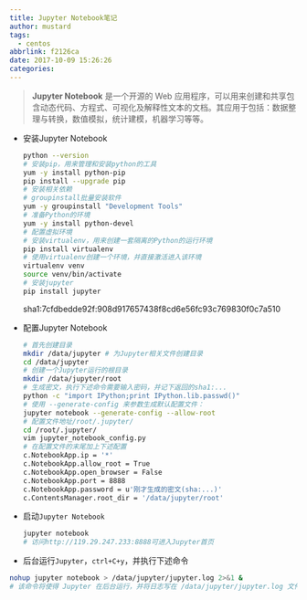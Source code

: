 ```yaml
---
title: Jupyter Notebook笔记
author: mustard
tags:
  - centos
abbrlink: f2126ca
date: 2017-10-09 15:26:26
categories:
---
```


> **Jupyter Notebook** 是一个开源的 Web 应用程序，可以用来创建和共享包含动态代码、方程式、可视化及解释性文本的文档。其应用于包括：数据整理与转换，数值模拟，统计建模，机器学习等等。

* 安装Jupyter Notebook

  ```bash
  python --version
  # 安装pip，用来管理和安装python的工具
  yum -y install python-pip
  pip install --upgrade pip
  # 安装相关依赖
  # groupinstall批量安装软件
  yum -y groupinstall "Development Tools"
  # 准备Python的环境
  yum -y install python-devel
  # 配置虚拟环境
  # 安装virtualenv，用来创建一套隔离的Python的运行环境
  pip install virtualenv
  # 使用virtualenv创建一个环境，并直接激活进入该环境
  virtualenv venv 
  source venv/bin/activate
  # 安装jupyter
  pip install jupyter
  ```

  sha1:7cfdbedde92f:908d917657438f8cd6e56fc93c769830f0c7a510

* 配置Jupyter Notebook

  ```bash
  # 首先创建目录
  mkdir /data/jupyter # 为Jupyter相关文件创建目录
  cd /data/jupyter
  # 创建一个Jupyter运行的根目录
  mkdir /data/jupyter/root
  # 生成密文，执行下述命令需要输入密码，并记下返回的sha1:...
  python -c "import IPython;print IPython.lib.passwd()"
  # 使用 --generate-config 来参数生成默认配置文件：
  jupyter notebook --generate-config --allow-root
  # 配置文件地址/root/.jupyter/
  cd /root/.jupyter/
  vim jupyter_notebook_config.py
  # 在配置文件的末尾加上下述配置
  c.NotebookApp.ip = '*'
  c.NotebookApp.allow_root = True
  c.NotebookApp.open_browser = False
  c.NotebookApp.port = 8888
  c.NotebookApp.password = u'刚才生成的密文(sha:...)'
  c.ContentsManager.root_dir = '/data/jupyter/root'
  ```

* 启动`Jupyter Notebook`

  ```bash
  jupyter notebook
  # 访问http://119.29.247.233:8888可进入Jupyter首页
  ```

*  后台运行`Jupyter`，`ctrl+C+y`，并执行下述命令

  ```bash
  nohup jupyter notebook > /data/jupyter/jupyter.log 2>&1 &
  # 该命令将使得 Jupyter 在后台运行，并将日志写在 /data/jupyter/jupyter.log 文件中。
  ```

  ​

